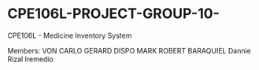 # CPE106L-PROJECT-GROUP-10-

CPE106L - Medicine Inventory System

Members:
VON CARLO GERARD DISPO
MARK ROBERT BARAQUIEL
Dannie Rizal Iremedio
